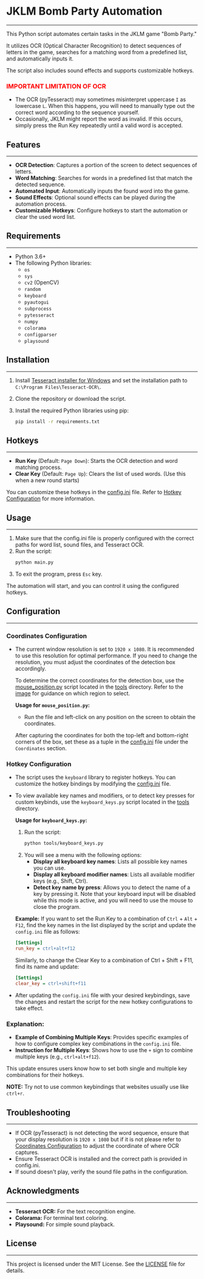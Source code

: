 # JKLM Bomb Party Automation

---

This Python script automates certain tasks in the JKLM game "Bomb Party."

It utilizes OCR (Optical Character Recognition) to detect sequences of letters in the game, searches for a matching word from a predefined list, and automatically inputs it. 

The script also includes sound effects and supports customizable hotkeys.


### <font color="red"> IMPORTANT LIMITATION OF OCR </font>

- The OCR (pyTesseract) may sometimes misinterpret uppercase `I` as lowercase `L`. When this happens, you will need to manually type out the correct word according to the sequence yourself.
- Occasionally, JKLM might report the word as invalid. If this occurs, simply press the Run Key repeatedly until a valid word is accepted.


## Features

---

- **OCR Detection**: Captures a portion of the screen to detect sequences of letters.
- **Word Matching**: Searches for words in a predefined list that match the detected sequence.
- **Automated Input**: Automatically inputs the found word into the game.
- **Sound Effects**: Optional sound effects can be played during the automation process.
- **Customizable Hotkeys**: Configure hotkeys to start the automation or clear the used word list.


## Requirements

---

- Python 3.6+
- The following Python libraries:
  - `os`
  - `sys`
  - `cv2` (OpenCV)
  - `random`
  - `keyboard`
  - `pyautogui`
  - `subprocess`
  - `pytesseract`
  - `numpy`
  - `colorama`
  - `configparser`
  - `playsound`


## Installation

---

1. Install [Tesseract installer for Windows](https://github.com/UB-Mannheim/tesseract/releases/download/v5.4.0.20240606/tesseract-ocr-w64-setup-5.4.0.20240606.exe)
and set the installation path to `C:\Program Files\Tesseract-OCR\`.

2. Clone the repository or download the script.
3. Install the required Python libraries using pip:
   ```bash
   pip install -r requirements.txt
   ```


## Hotkeys

---

- **Run Key** (Default: `Page Down`): Starts the OCR detection and word matching process.
- **Clear Key** (Default: `Page Up`): Clears the list of used words. (Use this when a new round starts)

You can customize these hotkeys in the [config.ini](config.ini) file. 
Refer to [Hotkey Configuration](#hotkey-configuration) for more information. 


## Usage

---

1. Make sure that the config.ini file is properly configured with the correct paths for word list, sound files, and Tesseract OCR.
2. Run the script:
    ```bash
    python main.py
    ```
3. To exit the program, press `Esc` key.

The automation will start, and you can control it using the configured hotkeys.


## Configuration

---

### Coordinates Configuration

- The current window resolution is set to `1920 x 1080`. It is recommended to use this resolution for optimal performance. If you need to change the resolution, you must adjust the coordinates of the detection box accordingly.
  
  To determine the correct coordinates for the detection box, use the [mouse_position.py](tools/mouse_position.py) script located in the [tools](tools) directory. Refer to the [image](examples/screenshot.png) for guidance on which region to select.

  **Usage for `mouse_position.py`:**
  - Run the file and left-click on any position on the screen to obtain the coordinates.

  After capturing the coordinates for both the top-left and bottom-right corners of the box, set these as a tuple in the [config.ini](config.ini) file under the `Coordinates` section.


### Hotkey Configuration

- The script uses the `keyboard` library to register hotkeys. You can customize the hotkey bindings by modifying the [config.ini](config.ini) file.

- To view available key names and modifiers, or to detect key presses for custom keybinds, use the `keyboard_keys.py` script located in the [tools](tools) directory.

  **Usage for `keyboard_keys.py`:**
  1. Run the script:
     ```bash
     python tools/keyboard_keys.py
     ```
  2. You will see a menu with the following options:
     - **Display all keyboard key names**: Lists all possible key names you can use.
     - **Display all keyboard modifier names**: Lists all available modifier keys (e.g., Shift, Ctrl).
     - **Detect key name by press**: Allows you to detect the name of a key by pressing it. Note that your keyboard input will be disabled while this mode is active, and you will need to use the mouse to close the program.

  **Example:**
  If you want to set the Run Key to a combination of `Ctrl` + `Alt` + `F12`, find the key names in the list displayed by the script and update the `config.ini` file as follows:
  ```ini
  [Settings]
  run_key = ctrl+alt+f12
  ```
  Similarly, to change the Clear Key to a combination of Ctrl + Shift + F11, find its name and update:
  ```ini
  [Settings]
  clear_key = ctrl+shift+f11
  ```
  
- After updating the `config.ini` file with your desired keybindings, save the changes and restart the script for the new hotkey configurations to take effect.

### Explanation:

- **Example of Combining Multiple Keys**: Provides specific examples of how to configure complex key combinations in the `config.ini` file.
- **Instruction for Multiple Keys**: Shows how to use the `+` sign to combine multiple keys (e.g., `ctrl+alt+f12`).

This update ensures users know how to set both single and multiple key combinations for their hotkeys.

**NOTE:** Try not to use common keybindings that websites usually use like `ctrl+r`.

## Troubleshooting

---

- If OCR (pyTesseract) is not detecting the word sequence, ensure that your display resolution is `1920 x 1080` but if it is not please refer to [Coordinates Configuration](#coordinates-configuration) to adjust the coordinate of where OCR captures.
- Ensure Tesseract OCR is installed and the correct path is provided in config.ini.
- If sound doesn't play, verify the sound file paths in the configuration.


## Acknowledgments

---

- **Tesseract OCR:** For the text recognition engine.
- **Colorama:** For terminal text coloring.
- **Playsound:** For simple sound playback.


## License

---

This project is licensed under the MIT License. See the [LICENSE](LICENSE) file for details.
